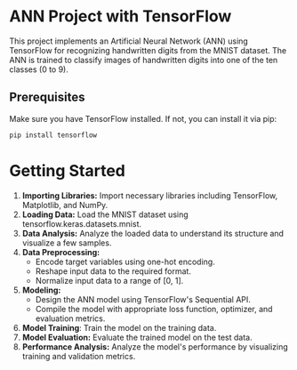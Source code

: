 # ANN Project with TensorFlow

This project implements an Artificial Neural Network (ANN) using TensorFlow for recognizing handwritten digits from the MNIST dataset. The ANN is trained to classify images of handwritten digits into one of the ten classes (0 to 9).

## Prerequisites

Make sure you have TensorFlow installed. If not, you can install it via pip:

```bash
pip install tensorflow
````
# Getting Started
1. <b>Importing Libraries:</b> Import necessary libraries including TensorFlow, Matplotlib, and NumPy.
2. <b>Loading Data:</b> Load the MNIST dataset using tensorflow.keras.datasets.mnist.
3. <b>Data Analysis:</b> Analyze the loaded data to understand its structure and visualize a few samples.
4. <b>Data Preprocessing:</b><ul>
   <li>Encode target variables using one-hot encoding.</li>
   <li>Reshape input data to the required format.</li>
   <li>Normalize input data to a range of [0, 1].</li></ul>
5. <b>Modeling:</b><ul>
   <li>Design the ANN model using TensorFlow's Sequential API.</li>
   <li>Compile the model with appropriate loss function, optimizer, and evaluation metrics.</li></ul>
6. <b>Model Training</b>: Train the model on the training data.
7. <b>Model Evaluation:</b> Evaluate the trained model on the test data.
8. <b>Performance Analysis:</b> Analyze the model's performance by visualizing training and validation metrics.
